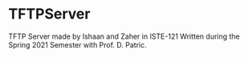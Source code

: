 # TFTPServer
TFTP Server made by Ishaan and Zaher in ISTE-121
Written during the Spring 2021 Semester with Prof. D. Patric.
